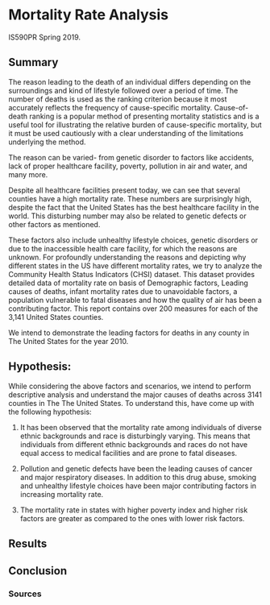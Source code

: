 # Mortality Rate Analysis
IS590PR Spring 2019. 

## Summary
The reason leading to the death of an individual differs depending on the surroundings and kind of lifestyle followed over a period of time. The number of deaths is used as the ranking criterion because it most accurately reflects the frequency of cause-specific mortality. Cause-of-death ranking is a popular method of presenting mortality statistics and is a useful tool for illustrating the relative burden of cause-specific mortality, but it must be used cautiously with a clear understanding of the limitations underlying the method.

The reason can be varied- from genetic disorder to factors like accidents, lack of proper healthcare facility, poverty, pollution in air and water, and many more. 

Despite all healthcare facilities present today, we can see that several counties have a high mortality rate. These numbers are surprisingly high, despite the fact that the United States has the best healthcare facility in the world. This disturbing number may also be related to genetic defects or other factors as mentioned.

These factors also include unhealthy lifestyle choices, genetic disorders or due to the inaccessible health care facility, for which the reasons are unknown. For profoundly understanding the reasons and depicting why different states in the US have different mortality rates, we try to analyze the Community Health Status Indicators (CHSI) dataset. This dataset provides detailed data of mortality rate on basis of Demographic factors, Leading causes of deaths, infant mortality rates due to unavoidable factors, a population vulnerable to fatal diseases and how the quality of air has been a contributing factor. This report contains over 200 measures for each of the 3,141 United States counties.

We intend to demonstrate the leading factors for deaths in any county in The United States for the year 2010.

## Hypothesis:

While considering the above factors and scenarios, we intend to perform descriptive analysis and understand the major causes of deaths across 3141 counties in The The United States. To understand this, have come up with the following hypothesis:

1. It has been observed that the mortality rate among individuals of diverse ethnic backgrounds and race is disturbingly varying. This means that individuals from different ethnic backgrounds and races do not have equal access to medical facilities and are prone to fatal diseases.

2. Pollution and genetic defects have been the leading causes of cancer and major respiratory diseases. In addition to this drug abuse, smoking and unhealthy lifestyle choices have been major contributing factors in increasing mortality rate.

3. The mortality rate in states with higher poverty index and higher risk factors are greater as compared to the ones with lower risk factors.

## Results

## Conclusion

### Sources
